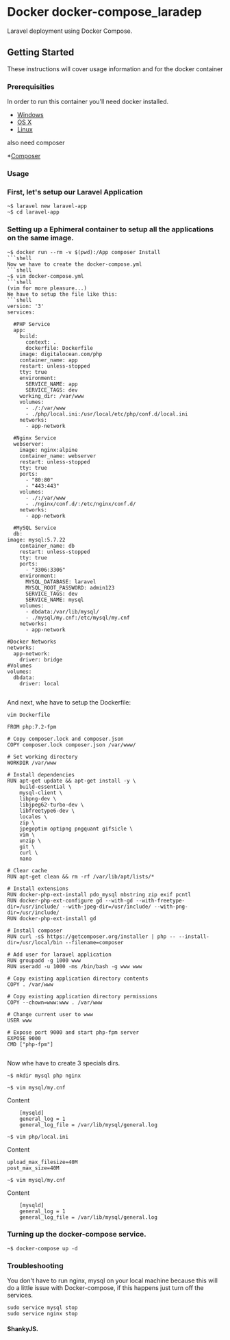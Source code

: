 # Docker docker-compose_laradep
Laravel deployment using Docker Compose.

## Getting Started

These instructions will cover usage information and for the docker container 

### Prerequisities


In order to run this container you'll need docker installed.

* [Windows](https://docs.docker.com/windows/started)
* [OS X](https://docs.docker.com/mac/started/)
* [Linux](https://docs.docker.com/linux/started/)

also need composer 

*[Composer](https://getcomposer.org/download/)

### Usage

### First, let's setup our Laravel Application 

```shell
~$ laravel new laravel-app
~$ cd laravel-app
```

### Setting up a Ephimeral container to setup all the applications on the same image. 

```shell
~$ docker run --rm -v $(pwd):/App composer Install 
```shell
Now we have to create the docker-compose.yml 
```shell
~$ vim docker-compose.yml 
```shell
(vim for more pleasure...) 
We have to setup the file like this: 
```shell
version: '3'
services:

  #PHP Service
  app:
    build:
      context: .
      dockerfile: Dockerfile
    image: digitalocean.com/php
    container_name: app
    restart: unless-stopped
    tty: true
    environment:
      SERVICE_NAME: app
      SERVICE_TAGS: dev
    working_dir: /var/www
    volumes:
      - ./:/var/www
      - ./php/local.ini:/usr/local/etc/php/conf.d/local.ini
    networks:
      - app-network

  #Nginx Service
  webserver:
    image: nginx:alpine
    container_name: webserver
    restart: unless-stopped
    tty: true
    ports:
      - "80:80"
      - "443:443"
    volumes:
      - ./:/var/www
      - ./nginx/conf.d/:/etc/nginx/conf.d/
    networks:
      - app-network

  #MySQL Service
  db:
image: mysql:5.7.22
    container_name: db
    restart: unless-stopped
    tty: true
    ports:
      - "3306:3306"
    environment:
      MYSQL_DATABASE: laravel
      MYSQL_ROOT_PASSWORD: admin123
      SERVICE_TAGS: dev
      SERVICE_NAME: mysql
    volumes:
      - dbdata:/var/lib/mysql/
      - ./mysql/my.cnf:/etc/mysql/my.cnf
    networks:
      - app-network

#Docker Networks
networks:
  app-network:
    driver: bridge
#Volumes
volumes:
  dbdata:
    driver: local
                      
```


And next, whe have to setup the Dockerfile: 

```vim Dockerfile```
```
FROM php:7.2-fpm
  
# Copy composer.lock and composer.json
COPY composer.lock composer.json /var/www/

# Set working directory
WORKDIR /var/www

# Install dependencies
RUN apt-get update && apt-get install -y \
    build-essential \
    mysql-client \
    libpng-dev \
    libjpeg62-turbo-dev \
    libfreetype6-dev \
    locales \
    zip \
    jpegoptim optipng pngquant gifsicle \
    vim \
    unzip \
    git \
    curl \
    nano

# Clear cache
RUN apt-get clean && rm -rf /var/lib/apt/lists/*

# Install extensions
RUN docker-php-ext-install pdo_mysql mbstring zip exif pcntl
RUN docker-php-ext-configure gd --with-gd --with-freetype-dir=/usr/include/ --with-jpeg-dir=/usr/include/ --with-png-dir=/usr/include/
RUN docker-php-ext-install gd

# Install composer
RUN curl -sS https://getcomposer.org/installer | php -- --install-dir=/usr/local/bin --filename=composer

# Add user for laravel application
RUN groupadd -g 1000 www
RUN useradd -u 1000 -ms /bin/bash -g www www

# Copy existing application directory contents
COPY . /var/www

# Copy existing application directory permissions
COPY --chown=www:www . /var/www

# Change current user to www
USER www

# Expose port 9000 and start php-fpm server
EXPOSE 9000
CMD ["php-fpm"]
                                
```

Now whe have to create 3 specials dirs. 

```
~$ mkdir mysql php nginx

~$ vim mysql/my.cnf

```
Content 
```
    [mysqld]
    general_log = 1
    general_log_file = /var/lib/mysql/general.log
```

```
~$ vim php/local.ini 
```
Content
```
upload_max_filesize=40M
post_max_size=40M

```
```
~$ vim mysql/my.cnf 
```
Content 
```
    [mysqld]
    general_log = 1
    general_log_file = /var/lib/mysql/general.log

```
### Turning up the docker-compose service.

```
~$ docker-compose up -d 
```
### Troubleshooting 

You don't have to run nginx, mysql on your local machine because this will do a little issue with Docker-compose, if this happens just turn off the services.

```
sudo service mysql stop
sudo service nginx stop 
```

#### ShankyJS.      
